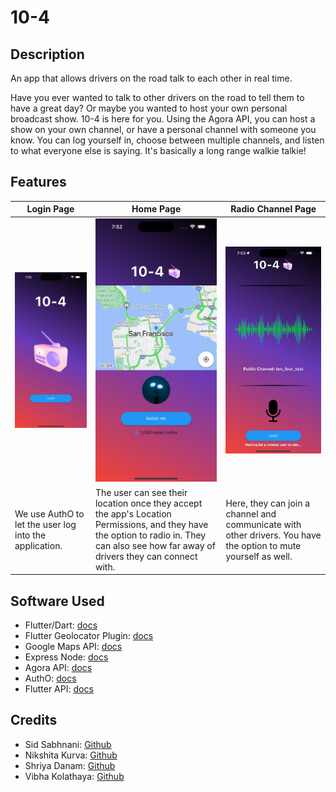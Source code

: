 # 10-4

## Description

An app that allows drivers on the road talk to each other in real time.

Have you ever wanted to talk to other drivers on the road to tell them to have a great day? Or maybe you wanted to host your own personal broadcast show. 10-4 is here for you. Using the Agora API, you can host a show on your own channel, or have a personal channel with someone you know. You can log yourself in, choose between multiple channels, and listen to what everyone else is saying. It's basically a long range walkie talkie!

## Features

Login Page | Home Page | Radio Channel Page
---|---|---
![Login Page](frontend/tenfour/assets/flutter_01.jpeg)| ![Home Page](frontend/tenfour/assets/flutter_02.jpeg) | ![Radio Page](frontend/tenfour/assets/flutter_03.jpeg)
We use AuthO to let the user log into the application.|The user can see their location once they accept the app's Location Permissions, and they have the option to radio in. They can also see how far away of drivers they can connect with.|Here, they can join a channel and communicate with other drivers. You have the option to mute yourself as well.

## Software Used

- Flutter/Dart: [docs](https://docs.flutter.dev)
- Flutter Geolocator Plugin: [docs](https://pub.dev/packages/geolocator)
- Google Maps API: [docs](https://developers.google.com/maps/documentation/ios-sdk)
- Express Node: [docs](https://expressjs.com/en/4x/api.html)
- Agora API: [docs](https://docs.agora.io/en/)
- AuthO: [docs](https://auth0.com/docs/api)
- Flutter API: [docs](https://api.flutter.dev)

## Credits

- Sid Sabhnani: [Github](https://github.com/sidsabh)
- Nikshita Kurva: [Github](https://github.com/nikshitak)
- Shriya Danam: [Github](https://github.com/shriyad27)
- Vibha Kolathaya: [Github](https://github.com/vibha-k)
